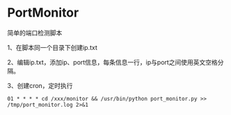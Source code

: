 # PortMonitor
简单的端口检测脚本

1、在脚本同一个目录下创建ip.txt

2、编辑ip.txt，添加ip、port信息，每条信息一行，ip与port之间使用英文空格分隔。

3、创建cron，定时执行

```
01 * * * * cd /xxx/monitor && /usr/bin/python port_monitor.py >> /tmp/port_monitor.log 2>&1
```

